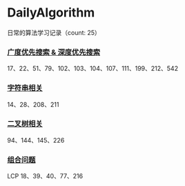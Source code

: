 # DailyAlgorithm

日常的算法学习记录（count: 25）

### <u>[广度优先搜索 & 深度优先搜索](https://github.com/shujer/DailyAlgorithm/tree/master/%E5%BD%92%E6%A1%A31)</u>

17、22、51、79、102、103、104、107、111、199、212、542

### <u>[字符串相关](https://github.com/shujer/DailyAlgorithm/tree/master/%E5%BD%92%E6%A1%A32)</u>

14、28、208、211

### <u>[二叉树相关](https://github.com/shujer/DailyAlgorithm/tree/master/%E5%BD%92%E6%A1%A33)</u>

94、144、145、226

### <u>[组合问题](https://github.com/shujer/DailyAlgorithm/tree/master/%E5%BD%92%E6%A1%A34)</u>

LCP 18、39、40、77、216
